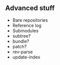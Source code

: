 ## Advanced stuff

- Bare repositories
- Reference log
- Submodules
- subtree?
- bundle?
- patch?
- rev-parse
- update-index

